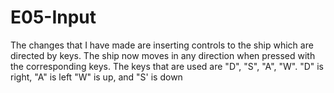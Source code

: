 # E05-Input

The changes that I have made are inserting controls to the ship which are directed by keys. The ship now moves in any direction when pressed with the corresponding keys. 
The keys that are used are "D", "S", "A", "W". 
"D" is right, "A" is left "W" is up, and "S' is down
